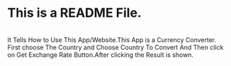 # This is a README File.
<br>
It Tells How to Use This App/Website.This App is a Currency Converter.
<br>
First choose The Country and Choose Country To Convert And Then click on Get Exchange Rate Button.After clicking the Result is shown.